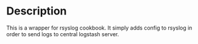 Description
=======

This is a wrapper for rsyslog cookbook. It simply adds config to rsyslog in order to send logs to central logstash server.
